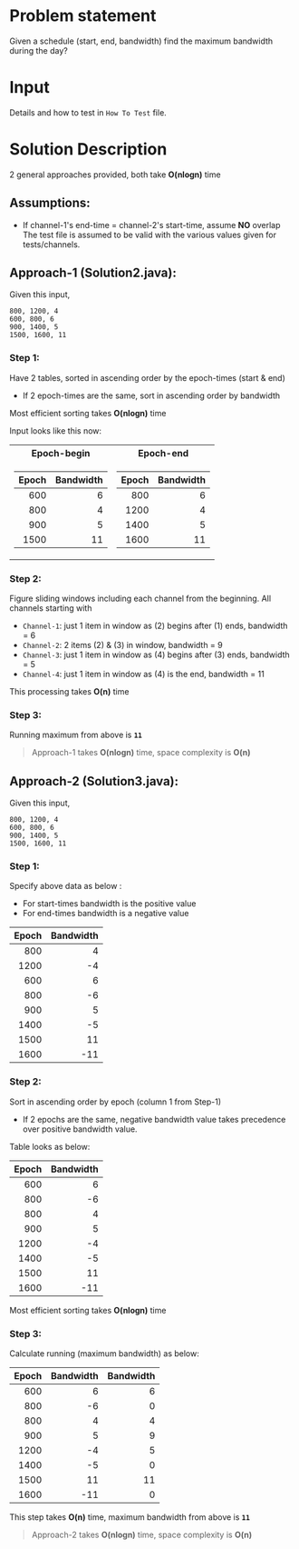 # Problem statement

Given a schedule (start, end, bandwidth) find the maximum bandwidth during the day?
# Input
Details and how to test in `How To Test` file.

# Solution Description
2 general approaches provided, both take **O(nlogn)** time
## Assumptions:
* If channel-1's end-time = channel-2's start-time, assume **NO** overlap
The test file is assumed to be valid with the various values given for tests/channels.
## Approach-1 (Solution2.java):
Given this input,
```
800, 1200, 4
600, 800, 6
900, 1400, 5
1500, 1600, 11
```
### Step 1: 
Have 2 tables, sorted in ascending order by the epoch-times (start & end)
* If 2 epoch-times are the same, sort in ascending order by bandwidth

Most efficient sorting takes **O(nlogn)** time

Input looks like this now:
<table>
<tr><th>Epoch-begin</th><th>Epoch-end</th></tr>
<tr><td>

| Epoch | Bandwidth |
| ----: | --------: |
| 600   | 6         |
| 800   | 4         |
| 900   | 5         |
| 1500  | 11        |

</td><td>

| Epoch | Bandwidth |
| ----: | --------: |
| 800   | 6         |
| 1200  | 4         |
| 1400  | 5         |
| 1600  | 11        |

</td></tr> </table>

### Step 2: 
Figure sliding windows including each channel from the beginning.
All channels starting with
* `Channel-1`: just 1 item in window as (2) begins after (1) ends, bandwidth = 6
* `Channel-2`: 2 items (2) & (3) in window, bandwidth = 9
* `Channel-3`: just 1 item in window as (4) begins after (3) ends, bandwidth = 5
* `Channel-4`: just 1 item in window as (4) is the end, bandwidth = 11

This processing takes **O(n)** time
### Step 3: 
Running maximum from above is **`11`**
> Approach-1 takes **O(nlogn)** time, space complexity is **O(n)**
## Approach-2 (Solution3.java):
Given this input,
```
800, 1200, 4
600, 800, 6
900, 1400, 5
1500, 1600, 11
```
### Step 1:
Specify above data as below :
* For start-times bandwidth is the positive value
* For end-times bandwidth is a negative value

| Epoch | Bandwidth |
| ----: | --------: |
| 800   | 4         |
| 1200  | -4        |
| 600   | 6         |
| 800   | -6        |
| 900   | 5         |
| 1400  | -5        |
| 1500  | 11        |
| 1600  | -11       |

### Step 2:
Sort in ascending order by epoch (column 1 from Step-1)
* If 2 epochs are the same, negative bandwidth value takes precedence over positive bandwidth value.

Table looks as below:

| Epoch | Bandwidth |
| ----: | --------: |
| 600   | 6         |
| 800   | -6        |
| 800   | 4         |
| 900   | 5         |
| 1200  | -4        |
| 1400  | -5        |
| 1500  | 11        |
| 1600  | -11       |

Most efficient sorting takes **O(nlogn)** time
### Step 3:
Calculate running (maximum bandwidth) as below:

| Epoch | Bandwidth | Bandwidth |
| ----: | --------: | --------: |
| 600   | 6         | 6         |
| 800   | -6        | 0         |
| 800   | 4         | 4         |
| 900   | 5         | 9         |
| 1200  | -4        | 5         |
| 1400  | -5        | 0         |
| 1500  | 11        | 11        |
| 1600  | -11       | 0         |

This step takes **O(n)** time, maximum bandwidth from above is **`11`**

> Approach-2 takes **O(nlogn)** time, space complexity is **O(n)**

